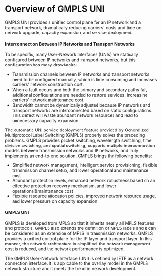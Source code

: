 Overview of GMPLS UNI
=====================

GMPLS UNI provides a unified control plane for an IP network and a transport network, dramatically reducing carriers' costs and time on network upgrade, capacity expansion, and service deployment.

#### Interconnection Between IP Networks and Transport Networks

To be specific, many User-Network Interfaces (UNIs) are statically configured between IP networks and transport networks, but this configuration has many drawbacks:

* Transmission channels between IP networks and transport networks need to be configured manually, which is time consuming and increases carriers' network construction cost.
* When a fault occurs and both the primary and secondary paths fail, additional configurations are needed to restore services, increasing carriers' network maintenance cost.
* Bandwidth cannot be dynamically adjusted because IP networks and transport networks are interconnected based on static configurations. This defect will waste abundant network resources and lead to unnecessary capacity expansion.

The automatic UNI service deployment feature provided by Generalized Multiprotocol Label Switching (GMPLS) properly solves the preceding problems. GMPLS provides packet switching, wavelength switching, time division switching, and spatial switching, supports multiple interconnection models between transmission networks and IP networks, and truly implements an end-to-end solution. GMPLS brings the following benefits:

* Simplified network management, intelligent service provisioning, flexible transmission channel setup, and lower operational and maintenance cost
* Abundant protection levels, enhanced network robustness based on an effective protection recovery mechanism, and lower operational&maintenance cost
* Flexible resource allocation policies, improved network resource usage, and lower pressure on capacity expansion


#### GMPLS UNI

GMPLS is developed from MPLS so that it inherits nearly all MPLS features and protocols. GMPLS also extends the definition of MPLS labels and it can be considered as an extension of MPLS in transmission networks. GMPLS provides a unified control plane for the IP layer and transport layer. In this manner, the network architecture is simplified, the network management cost is reduced, and the network performance is optimized.

The GMPLS User-Network Interface (UNI) is defined by IETF as a network connection interface. It is applicable to the overlay model in the GMPLS network structure and it meets the trend in network development.